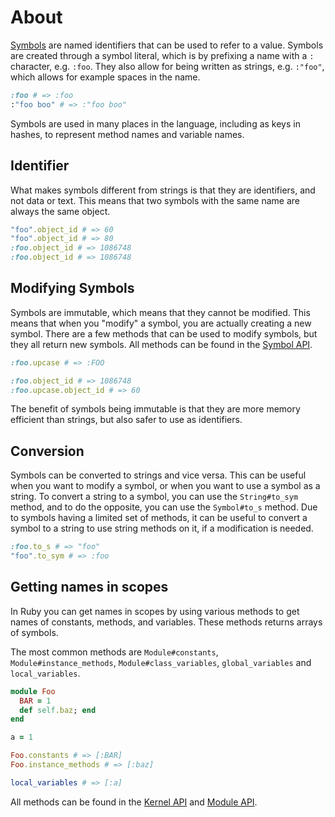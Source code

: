 # About

[Symbols][symbols] are named identifiers that can be used to refer to a value.
Symbols are created through a symbol literal, which is by prefixing a name with a `:` character, e.g. `:foo`.
They also allow for being written as strings, e.g. `:"foo"`, which allows for example spaces in the name.

```ruby
:foo # => :foo
:"foo boo" # => :"foo boo"
```

Symbols are used in many places in the language, including as keys in hashes, to represent method names and variable names.

## Identifier

What makes symbols different from strings is that they are identifiers, and not data or text.
This means that two symbols with the same name are always the same object.

```ruby
"foo".object_id # => 60
"foo".object_id # => 80
:foo.object_id # => 1086748
:foo.object_id # => 1086748
```

## Modifying Symbols

Symbols are immutable, which means that they cannot be modified.
This means that when you "modify" a symbol, you are actually creating a new symbol.
There are a few methods that can be used to modify symbols, but they all return new symbols.
All methods can be found in the [Symbol API][symbols-api].

```ruby
:foo.upcase # => :FOO

:foo.object_id # => 1086748
:foo.upcase.object_id # => 60
```

The benefit of symbols being immutable is that they are more memory efficient than strings, but also safer to use as identifiers.

## Conversion

Symbols can be converted to strings and vice versa.
This can be useful when you want to modify a symbol, or when you want to use a symbol as a string.
To convert a string to a symbol, you can use the `String#to_sym` method, and to do the opposite, you can use the `Symbol#to_s` method.
Due to symbols having a limited set of methods, it can be useful to convert a symbol to a string to use string methods on it, if a modification is needed.

```ruby
:foo.to_s # => "foo"
"foo".to_sym # => :foo
```

## Getting names in scopes

In Ruby you can get names in scopes by using various methods to get names of constants, methods, and variables.
These methods returns arrays of symbols.

The most common methods are `Module#constants`, `Module#instance_methods`, `Module#class_variables`, `global_variables` and `local_variables`.

```ruby
module Foo
  BAR = 1
  def self.baz; end
end

a = 1

Foo.constants # => [:BAR]
Foo.instance_methods # => [:baz]

local_variables # => [:a]
```

All methods can be found in the [Kernel API][kernal-api] and [Module API][module-api].

[symbols]: https://www.rubyguides.com/2018/02/ruby-symbols/
[symbols-api]: https://rubyapi.org/o/symbol
[kernal-api]: https://rubyapi.org/o/kernel
[module-api]: https://rubyapi.org/o/module
